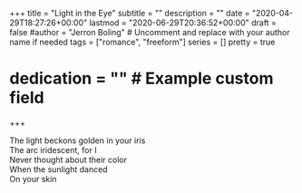 +++
title = "Light in the Eye"
subtitle = ""
description = ""
date = "2020-04-29T18:27:26+00:00"
lastmod = "2020-06-29T20:36:52+00:00"
draft = false
#author = "Jerron Boling" # Uncomment and replace with your author name if needed
tags = ["romance", "freeform"]
series = []
pretty = true
# dedication = "" # Example custom field
+++

The light beckons golden in your iris   
The arc iridescent, for I  
Never thought about their color  
When the sunlight danced   
On your skin  


